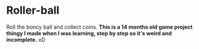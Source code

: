 # Roller-ball 
Roll the boncy ball and collect coins. **This is a 14 months old game project thingy I made when I was learning, step by step so it's weird and incomplete.** xD
